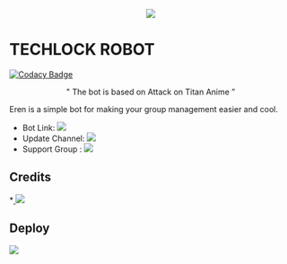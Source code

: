 <p align="center">
  <img src="https://telegra.ph/file/42d23d9341fa2332ec640.jpg">
</p>

# TECHLOCK ROBOT

[![Codacy Badge](https://api.codacy.com/project/badge/Grade/accaa60f7bf74ec7b6271f5b04a60fc9)](https://app.codacy.com/gh/sasukeuchiha912/FoundingTitanRobot?utm_source=github.com&utm_medium=referral&utm_content=sasukeuchiha912/FoundingTitanRobot&utm_campaign=Badge_Grade_Settings)

<p align="center">
 " The bot is based on Attack on Titan Anime ”  
</p>




Eren is a simple bot for making your group management easier and cool.

* Bot Link:  <a href="http://t.me/FoundingTitanRobot" alt="FoundingtitanRobot"> <img src="https://img.shields.io/badge/-FoundingTitanRobot-red" /> </a>
* Update Channel: <a  href="https://t.me/foundingtitanupdates/" alt="foundingtitanupdates"> <img src="https://img.shields.io/badge/-Update%20channel-lightgrey" /> </a>
* Support Group : <a href="https://t.me/foundingtitansupport/" alt="foundingtitansupport"> <img src="https://img.shields.io/badge/!-Support%20Group-blue" /> </a>

## Credits 
*<a href="http://t.me/FoundingTitanRobot" alt="FoundingtitanRobot"> <img src="https://img.shields.io/badge/-FoundingTitanRobot-red" /> </a>

## Deploy 
<a href="https://dashboard.heroku.com/new?template=https://github.com/SatishMarisetty/SAITAMABOT#Sheiken"> <img src="https://img.shields.io/badge/-Deploy%20To%20Heroku-blueviolet" /> </a>
